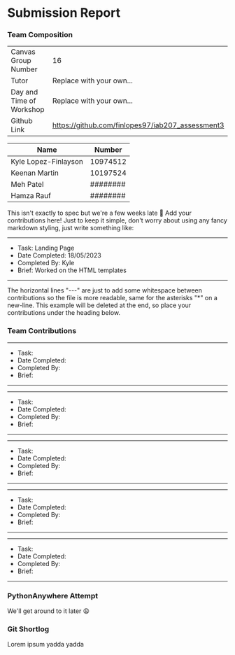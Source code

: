 # Submission Report

### Team Composition
|                          |                                                   |
| ------------------------ | ------------------------------------------------- |
| Canvas Group Number      |  16                                               |
| Tutor                    |  Replace with your own...                         |
| Day and Time of Workshop |  Replace with your own...                         |
| Github Link              |  https://github.com/finlopes97/iab207_assessment3 |

| Name                 | Number   |
| -------------------- | -------- |
| Kyle Lopez-Finlayson | 10974512 |
| Keenan Martin        | 10197524 |
| Meh Patel            | ######## |
| Hamza Rauf           | ######## |

This isn't exactly to spec but we're a few weeks late 🐍
Add your contributions here! Just to keep it simple, don't
worry about using any fancy markdown styling, just write something
like:

---

* Task: Landing Page  
* Date Completed: 18/05/2023  
* Completed By: Kyle  
* Brief: Worked on the HTML templates  

---

The horizontal lines "---" are just to add some whitespace between 
contributions so the file is more readable, same for the asterisks "*"
on a new-line. This example will be deleted at the end, so place 
your contributions under the heading below.

### Team Contributions

---

* Task:  
* Date Completed:  
* Completed By:  
* Brief:

---

---

* Task:  
* Date Completed:  
* Completed By:  
* Brief:

---

---

* Task:  
* Date Completed:  
* Completed By:  
* Brief:

---

---

* Task:  
* Date Completed:  
* Completed By:  
* Brief:

---

---

* Task:  
* Date Completed:  
* Completed By:  
* Brief:

---

### PythonAnywhere Attempt
We'll get around to it later 😩

### Git Shortlog
Lorem ipsum yadda yadda
